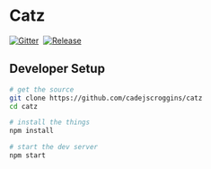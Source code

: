 # Catz
[![Gitter](https://img.shields.io/badge/gitter-join%20chat%20%E2%86%92-brightgreen.svg)](https://gitter.im/cadejscroggins/omgcatz)&nbsp;
[![Release](https://img.shields.io/github/release/cadejscroggins/catz.svg)](https://github.com/cadejscroggins/catz/releases)

## Developer Setup

```bash
# get the source
git clone https://github.com/cadejscroggins/catz
cd catz

# install the things
npm install

# start the dev server
npm start
```
